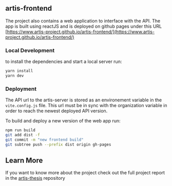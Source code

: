 ## artis-frontend

The project also contains a web application to interface with the API. The app is built using reactJS and is deployed on github pages under this URL [https://www.artis-project.github.io/artis-frontend/](https://www.artis-project.github.io/artis-frontend/)

### Local Development

to install the dependencies and start a local server run:

```bash
yarn install
yarn dev
```

### Deployment
The API url to the artis-server is stored as an environement variable in the `vite.config.js` file. This url must be in sync with the organization variable in order to reach the newest deployed API version.

To build and deploy a new version of the web app run:

```bash
npm run build
git add dist -f
git commit -m "new frontend build"
git subtree push --prefix dist origin gh-pages
```

## Learn More
If you want to know more about the project check out the full project report in the [artis-thesis](https://github.com/artis-project/artis-thesis) repository
